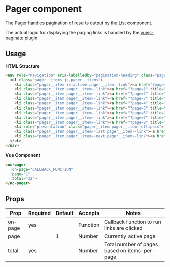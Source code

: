 # Pager component

The Pager handles pagination of results output by the List component. 

The actual logic for displaying the paging links is handled by the [vuejs-paginate](https://www.npmjs.com/package/vuejs-paginate) plugin.

## Usage
**HTML Structure**

```html
<nav role="navigation" aria-labelledby="pagination-heading" class="pager">
  <ul class="pager__items js-pager__items">
    <li class="pager__item is-active pager__item--link"><a href="?page=0" title="Current page">1</a></li>
    <li class="pager__item pager__item--link"><a href="?page=1" title="Go to page 2">2</a></li>
    <li class="pager__item pager__item--link"><a href="?page=2" title="Go to page 3">3</a></li>
    <li class="pager__item pager__item--link"><a href="?page=3" title="Go to page 4">4</a></li>
    <li class="pager__item pager__item--link"><a href="?page=4" title="Go to page 5">5</a></li>
    <li class="pager__item pager__item--link"><a href="?page=5" title="Go to page 6">6</a></li>
    <li class="pager__item pager__item--link"><a href="?page=6" title="Go to page 7">7</a></li>
    <li class="pager__item pager__item--link"><a href="?page=7" title="Go to page 8">8</a></li>
    <li class="pager__item pager__item--link"><a href="?page=8" title="Go to page 9">9</a></li>
    <li role="presentation" class="pager__item pager__item--ellipsis">—</li>
    <li class="pager__item pager__item--last pager__item--link"><a href="?page=11" title="Go to last page"><span aria-hidden="true">12</span></a></li>
    <li class="pager__item pager__item--next pager__item--link"><a href="?page=1" title="Go to next page" rel="next"><span aria-hidden="true">Next ›</span></a></li>
  </ul>
</nav>
```

**Vue Component**
```html
<uc-pager
  :on-page="CALLBACK_FUNCTION"
  :page="1"
  :total="32">
</uc-pager>
```

## Props
| Prop    | Required | Default | Accepts  | Notes                                         |
|---------|----------|---------|----------|-----------------------------------------------|
| on-page | yes      |         | Function | Callback function to run links are clicked    |
| page    |          | 1       | Number   | Currently active page                         |
| total   | yes      |         | Number   | Total number of pages based on items-per-page |
